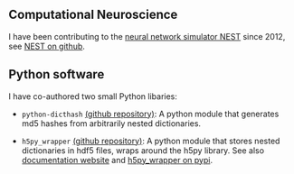 ## Computational Neuroscience

I have been contributing to the [neural network simulator NEST](https://www.nest-simulator.org) since 2012, see [NEST on github](https://github.com/nest/nest-simulator).

## Python software

I have co-authored two small Python libaries:
- `python-dicthash` [(github repository)](https://github.com/INM-6/python-dicthash): A python module that generates md5 hashes from arbitrarily nested dictionaries.

- `h5py_wrapper` [(github repository)](https://github.com/INM-6/h5py_wrapper): A python module that stores nested dictionaries in hdf5 files, wraps around the h5py library. See also [documentation website](http://h5py-wrapper.readthedocs.io/en/latest/) and [h5py_wrapper on pypi](https://pypi.python.org/pypi/h5py-wrapper/1.0.1).


